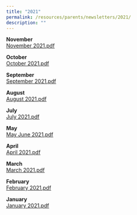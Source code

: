 ```yaml
---
title: "2021"
permalink: /resources/parents/newsletters/2021/
description: ""
---
```

**November** <br>
[November 2021.pdf](https://xinminsec-moe-edu-sg-admin.cwp.sg/qql/slot/u505/Stakeholders/Information/Letter%20to%20Parents/2021/09%202021%20XMS%20Nov%20Newsletter.pdf)

  

**October** <br>
[October 2021.pdf](https://xinminsec-moe-edu-sg-admin.cwp.sg/qql/slot/u505/Stakeholders/Information/Letter%20to%20Parents/2021/08%202021%20XMS%20Oct%20Newsletter.pdf)

  

**September** <br>
[September 2021.pdf](https://xinminsec-moe-edu-sg-admin.cwp.sg/qql/slot/u505/Stakeholders/Information/Letter%20to%20Parents/2021/08%202021%20XMS%20Oct%20Newsletter.pdf)

  

**August** <br>
[August 2021.pdf](https://xinminsec-moe-edu-sg-admin.cwp.sg/qql/slot/u505/Stakeholders/Information/Letter%20to%20Parents/2021/07%202021%20XMS%20Aug%20Newsletter.pdf)

  

**July** <br>
[July 2021.pdf](https://xinminsec-moe-edu-sg-admin.cwp.sg/qql/slot/u505/Stakeholders/Information/Letter%20to%20Parents/2021/06%202021%20XMS%20Jul%20Newsletter.pdf)

  

**May** <br>
[May June 2021.pdf](https://xinminsec-moe-edu-sg-admin.cwp.sg/qql/slot/u505/2021/Resources/Parents/Newsletters/2021/05%202021%20XMS%20May%20Jun%20Newsletter.pdf)  

  

**April** <br>
[April 2021.pdf](https://xinminsec-moe-edu-sg-admin.cwp.sg/qql/slot/u505/2021/Resources/Parents/Newsletters/2021/04%202021%20XMS%20April%20Newsletter.pdf)  

  

**March** <br>
[March 2021.pdf](https://xinminsec-moe-edu-sg-admin.cwp.sg/qql/slot/u505/2021/Resources/Parents/Newsletters/2021/03%202021%20XMS%20March%20Newsletter.pdf)  

  

**February**<br>
[February 2021.pdf](https://xinminsec-moe-edu-sg-admin.cwp.sg/qql/slot/u505/2021/Resources/Parents/Newsletters/2021/02%202021%20XMS%20February%20Newsletter.pdf)  

  

**January** <br>
[January 2021.pdf](https://xinminsec-moe-edu-sg-admin.cwp.sg/qql/slot/u505/2021/Resources/Parents/Newsletters/2021/01%202021%20XMS%20January%20Newsletter.pdf)